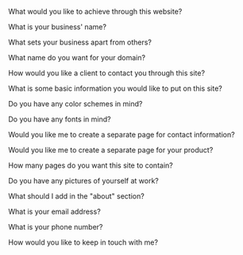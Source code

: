 What would you like to achieve through this website?

What is your business' name?

What sets your business apart from others?

What name do you want for your domain?

How would you like a client to contact you through this site?

What is some basic information you would like to put on this site?

Do you have any color schemes in mind?

Do you have any fonts in mind?

Would you like me to create a separate page for contact information?

Would you like me to create a separate page for your product?

How many pages do you want this site to contain?

Do you have any pictures of yourself at work?

What should I add in the "about" section?

What is your email address?

What is your phone number?

How would you like to keep in touch with me?
